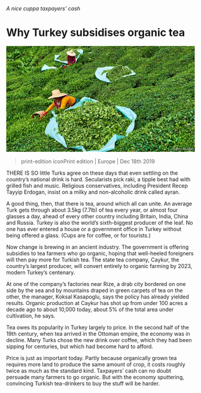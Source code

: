 ###### A nice cuppa taxpayers’ cash

# Why Turkey subsidises organic tea 

![image](images/20191221_EUP002_0.jpg) 

> print-edition iconPrint edition | Europe | Dec 18th 2019 

THERE IS SO little Turks agree on these days that even settling on the country’s national drink is hard. Secularists pick raki, a tipple best had with grilled fish and music. Religious conservatives, including President Recep Tayyip Erdogan, insist on a milky and non-alcoholic drink called ayran. 

A good thing, then, that there is tea, around which all can unite. An average Turk gets through about 3.5kg (7.7lb) of tea every year, or almost four glasses a day, ahead of every other country including Britain, India, China and Russia. Turkey is also the world’s sixth-biggest producer of the leaf. No one has ever entered a house or a government office in Turkey without being offered a glass. (Cups are for coffee, or for tourists.) 

Now change is brewing in an ancient industry. The government is offering subsidies to tea farmers who go organic, hoping that well-heeled foreigners will then pay more for Turkish tea. The state tea company, Caykur, the country’s largest producer, will convert entirely to organic farming by 2023, modern Turkey’s centenary. 

At one of the company’s factories near Rize, a drab city bordered on one side by the sea and by mountains draped in green carpets of tea on the other, the manager, Koksal Kasapoglu, says the policy has already yielded results. Organic production at Caykur has shot up from under 100 acres a decade ago to about 10,000 today, about 5% of the total area under cultivation, he says. 

Tea owes its popularity in Turkey largely to price. In the second half of the 19th century, when tea arrived in the Ottoman empire, the economy was in decline. Many Turks chose the new drink over coffee, which they had been sipping for centuries, but which had become hard to afford. 

Price is just as important today. Partly because organically grown tea requires more land to produce the same amount of crop, it costs roughly twice as much as the standard kind. Taxpayers’ cash can no doubt persuade many farmers to go organic. But with the economy sputtering, convincing Turkish tea-drinkers to buy the stuff will be harder. 

